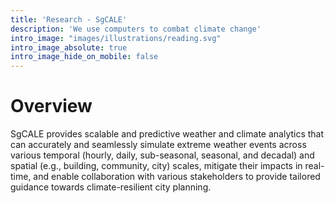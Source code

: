 ```yaml
---
title: 'Research - SgCALE'
description: 'We use computers to combat climate change'
intro_image: "images/illustrations/reading.svg"
intro_image_absolute: true
intro_image_hide_on_mobile: false
---
```


# Overview

SgCALE provides scalable and predictive weather and climate analytics 
that can accurately and seamlessly simulate extreme weather events across 
various temporal (hourly, daily, sub-seasonal, seasonal, and decadal) and spatial 
(e.g., building, community, city) scales, mitigate their impacts in real-time, and 
enable collaboration with various stakeholders to provide tailored guidance towards 
climate-resilient city planning.
